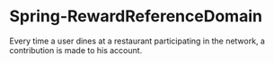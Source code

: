 # Spring-RewardReferenceDomain
Every time a user dines at a restaurant participating in the network, a contribution is made to his account.
